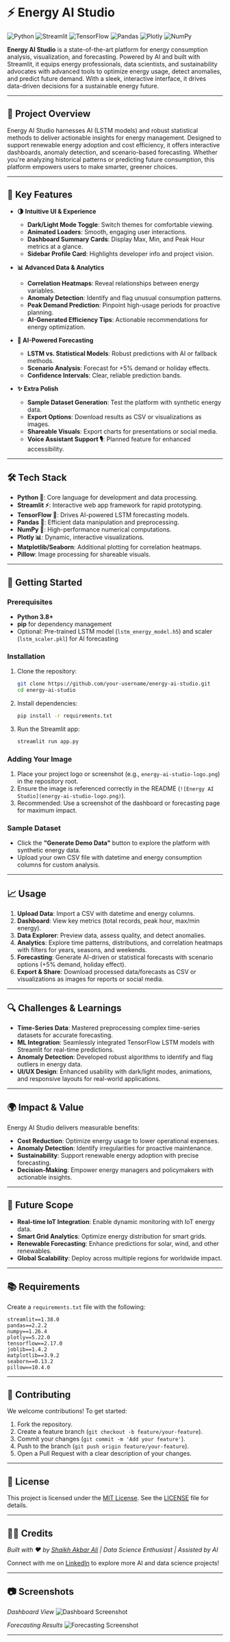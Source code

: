 # ⚡ Energy AI Studio



![Python](https://img.shields.io/badge/Python-3776AB?style=for-the-badge&logo=python&logoColor=white) ![Streamlit](https://img.shields.io/badge/Streamlit-FF4B4B?style=for-the-badge&logo=streamlit&logoColor=white) ![TensorFlow](https://img.shields.io/badge/TensorFlow-FF6F00?style=for-the-badge&logo=tensorflow&logoColor=white) ![Pandas](https://img.shields.io/badge/Pandas-150458?style=for-the-badge&logo=pandas&logoColor=white) ![Plotly](https://img.shields.io/badge/Plotly-3F4F75?style=for-the-badge&logo=plotly&logoColor=white) ![NumPy](https://img.shields.io/badge/NumPy-013243?style=for-the-badge&logo=numpy&logoColor=white)

**Energy AI Studio** is a state-of-the-art platform for energy consumption analysis, visualization, and forecasting. Powered by AI and built with Streamlit, it equips energy professionals, data scientists, and sustainability advocates with advanced tools to optimize energy usage, detect anomalies, and predict future demand. With a sleek, interactive interface, it drives data-driven decisions for a sustainable energy future.

---

## 🌟 Project Overview

Energy AI Studio harnesses AI (LSTM models) and robust statistical methods to deliver actionable insights for energy management. Designed to support renewable energy adoption and cost efficiency, it offers interactive dashboards, anomaly detection, and scenario-based forecasting. Whether you're analyzing historical patterns or predicting future consumption, this platform empowers users to make smarter, greener choices.

---

## 🔹 Key Features

- **🌗 Intuitive UI & Experience**
  - **Dark/Light Mode Toggle**: Switch themes for comfortable viewing.
  - **Animated Loaders**: Smooth, engaging user interactions.
  - **Dashboard Summary Cards**: Display Max, Min, and Peak Hour metrics at a glance.
  - **Sidebar Profile Card**: Highlights developer info and project vision.

- **📊 Advanced Data & Analytics**
  - **Correlation Heatmaps**: Reveal relationships between energy variables.
  - **Anomaly Detection**: Identify and flag unusual consumption patterns.
  - **Peak Demand Prediction**: Pinpoint high-usage periods for proactive planning.
  - **AI-Generated Efficiency Tips**: Actionable recommendations for energy optimization.

- **🔮 AI-Powered Forecasting**
  - **LSTM vs. Statistical Models**: Robust predictions with AI or fallback methods.
  - **Scenario Analysis**: Forecast for +5% demand or holiday effects.
  - **Confidence Intervals**: Clear, reliable prediction bands.

- **✨ Extra Polish**
  - **Sample Dataset Generation**: Test the platform with synthetic energy data.
  - **Export Options**: Download results as CSV or visualizations as images.
  - **Shareable Visuals**: Export charts for presentations or social media.
  - **Voice Assistant Support 🎙️**: Planned feature for enhanced accessibility.

---

## 🛠️ Tech Stack

- **Python 🐍**: Core language for development and data processing.
- **Streamlit ⚡**: Interactive web app framework for rapid prototyping.
- **TensorFlow 🤖**: Drives AI-powered LSTM forecasting models.
- **Pandas 🐼**: Efficient data manipulation and preprocessing.
- **NumPy 🔢**: High-performance numerical computations.
- **Plotly 📊**: Dynamic, interactive visualizations.
- **Matplotlib/Seaborn**: Additional plotting for correlation heatmaps.
- **Pillow**: Image processing for shareable visuals.

---

## 🚀 Getting Started

### Prerequisites
- **Python 3.8+**
- **pip** for dependency management
- Optional: Pre-trained LSTM model (`lstm_energy_model.h5`) and scaler (`lstm_scaler.pkl`) for AI forecasting

### Installation
1. Clone the repository:
   ```bash
   git clone https://github.com/your-username/energy-ai-studio.git
   cd energy-ai-studio
   ```
2. Install dependencies:
   ```bash
   pip install -r requirements.txt
   ```
3. Run the Streamlit app:
   ```bash
   streamlit run app.py
   ```

### Adding Your Image
1. Place your project logo or screenshot (e.g., `energy-ai-studio-logo.png`) in the repository root.
2. Ensure the image is referenced correctly in the README (`![Energy AI Studio](energy-ai-studio-logo.png)`).
3. Recommended: Use a screenshot of the dashboard or forecasting page for maximum impact.

### Sample Dataset
- Click the **"Generate Demo Data"** button to explore the platform with synthetic energy data.
- Upload your own CSV file with datetime and energy consumption columns for custom analysis.

---

## 📈 Usage

1. **Upload Data**: Import a CSV with datetime and energy columns.
2. **Dashboard**: View key metrics (total records, peak hour, max/min energy).
3. **Data Explorer**: Preview data, assess quality, and detect anomalies.
4. **Analytics**: Explore time patterns, distributions, and correlation heatmaps with filters for years, seasons, and weekends.
5. **Forecasting**: Generate AI-driven or statistical forecasts with scenario options (+5% demand, holiday effect).
6. **Export & Share**: Download processed data/forecasts as CSV or visualizations as images for reports or social media.

---

## 🔍 Challenges & Learnings

- **Time-Series Data**: Mastered preprocessing complex time-series datasets for accurate forecasting.
- **ML Integration**: Seamlessly integrated TensorFlow LSTM models with Streamlit for real-time predictions.
- **Anomaly Detection**: Developed robust algorithms to identify and flag outliers in energy data.
- **UI/UX Design**: Enhanced usability with dark/light modes, animations, and responsive layouts for real-world applications.

---

## 🌍 Impact & Value

Energy AI Studio delivers measurable benefits:
- **Cost Reduction**: Optimize energy usage to lower operational expenses.
- **Anomaly Detection**: Identify irregularities for proactive maintenance.
- **Sustainability**: Support renewable energy adoption with precise forecasting.
- **Decision-Making**: Empower energy managers and policymakers with actionable insights.

---

## 🔮 Future Scope

- **Real-time IoT Integration**: Enable dynamic monitoring with IoT energy data.
- **Smart Grid Analytics**: Optimize energy distribution for smart grids.
- **Renewable Forecasting**: Enhance predictions for solar, wind, and other renewables.
- **Global Scalability**: Deploy across multiple regions for worldwide impact.

---

## 📚 Requirements

Create a `requirements.txt` file with the following:
```
streamlit==1.38.0
pandas==2.2.2
numpy==1.26.4
plotly==5.22.0
tensorflow==2.17.0
joblib==1.4.2
matplotlib==3.9.2
seaborn==0.13.2
pillow==10.4.0
```

---

## 🤝 Contributing

We welcome contributions! To get started:
1. Fork the repository.
2. Create a feature branch (`git checkout -b feature/your-feature`).
3. Commit your changes (`git commit -m 'Add your feature'`).
4. Push to the branch (`git push origin feature/your-feature`).
5. Open a Pull Request with a clear description of your changes.

---

## 📜 License

This project is licensed under the [MIT License](LICENSE). See the [LICENSE](LICENSE) file for details.

---

## 👨‍💻 Credits

*Built with ❤️ by [Shaikh Akbar Ali](https://www.linkedin.com/in/your-linkedin-profile/) | Data Science Enthusiast | Assisted by AI*

Connect with me on [LinkedIn](https://www.linkedin.com/in/your-linkedin-profile/) to explore more AI and data science projects!

---

## 📷 Screenshots

*Dashboard View*
![Dashboard Screenshot](screenshots/dashboard.png)

*Forecasting Results*
![Forecasting Screenshot](screenshots/forecasting.png)

---
